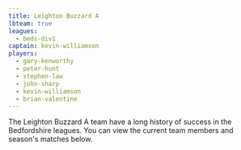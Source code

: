 ```yaml
---
title: Leighton Buzzard A
lbteam: true
leagues:
  - beds-div1
captain: kevin-williamson
players:
  - gary-kenworthy
  - peter-hunt
  - stephen-law
  - john-sharp
  - kevin-williamson
  - brian-valentine
---
```

The Leighton Buzzard A team have a long history of success in the Bedfordshire leagues. You can view the current team members and season's matches below.